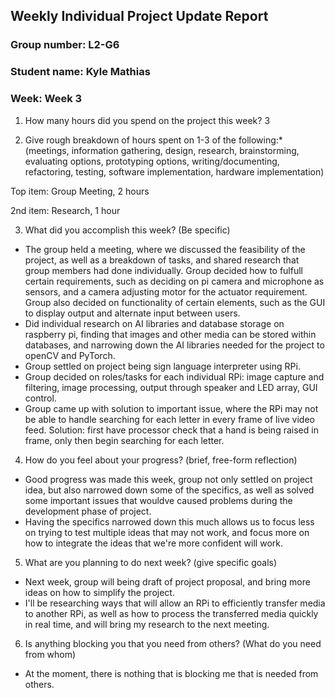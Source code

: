 ## Weekly Individual Project Update Report

### Group number: L2-G6

### Student name: Kyle Mathias

### Week: Week 3

1. How many hours did you spend on the project this week? 3

2. Give rough breakdown of hours spent on 1-3 of the following:* (meetings, information gathering, design, research, brainstorming, evaluating options, prototyping options, writing/documenting, refactoring, testing, software implementation, hardware implementation)

Top item: Group Meeting, 2 hours

2nd item: Research, 1 hour

3. What did you accomplish this week? (Be specific)
- The group held a meeting, where we discussed the feasibility of the project, as well as a breakdown of tasks, and shared research that group members had done individually. Group decided how to fulfull certain requirements, such as deciding on pi camera and microphone as sensors, and a camera adjusting motor for the actuator requirement. Group also decided on functionality of certain elements, such as the GUI to display output and alternate input between users.
- Did individual research on AI libraries and database storage on raspberry pi, finding that images and other media can be stored within databases, and narrowing down the AI libraries needed for the project to openCV and PyTorch.
- Group settled on project being sign language interpreter using RPi.
- Group decided on roles/tasks for each individual RPi: image capture and filtering, image processing, output through speaker and LED array, GUI control.
- Group came up with solution to important issue, where the RPi may not be able to handle searching for each letter in every frame of live video feed. Solution: first have processor check that a hand is being raised in frame, only then begin searching for each letter.

4. How do you feel about your progress? (brief, free-form reflection)
- Good progress was made this week, group not only settled on project idea, but also narrowed down some of the specifics, as well as solved some important issues that wouldve caused problems during the development phase of project.
- Having the specifics narrowed down this much allows us to focus less on trying to test multiple ideas that may not work, and focus more on how to integrate the ideas that we're more confident will work.

5. What are you planning to do next week? (give specific goals)
- Next week, group will being draft of project proposal, and bring more ideas on how to simplify the project.
- I'll be researching ways that will allow an RPi to efficiently transfer media to another RPi, as well as how to process the transferred media quickly in real time, and will bring my research to the next meeting. 
  
6. Is anything blocking you that you need from others? (What do you need from whom)
- At the moment, there is nothing that is blocking me that is needed from others.
